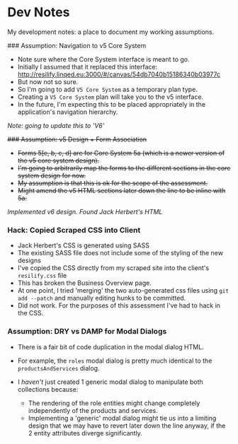 
# Dev Notes

My development notes: a place to document my working assumptions.

### Assumption: Navigation to v5 Core System

- Note sure where the Core System interface is meant to go.
- Initially I assumed that it replaced this interface: http://resilify.linqed.eu:3000/#/canvas/54db7040b15186340b03977c
- But now not so sure.
- So I'm going to add `V5 Core System` as a temporary plan type.
- Creating a `V5 Core System` plan will take you to the v5 interface.
- In the future, I'm expecting this to be placed appropriately in the application's navigation hierarchy.

_Note: going to update this to 'V6'_

<strike>### Assumption: v5 Design + Form Association

- Forms 5[e, b, c, d] are for Core System 5a (which is a newer version of the v5 core system design).
- I'm going to arbitrarily map the forms to the different sections in the core system design for now.
- My assumption is that this is ok for the scope of the assessment.
- Might amend the v5 HTML sections later down the line to be inline with 5a.</strike>

_Implemented v6 design. Found Jack Herbert's HTML_

### Hack: Copied Scraped CSS into Client

- Jack Herbert's CSS is generated using SASS
- The existing SASS file does not include some of the styling of the new designs
- I've copied the CSS directly from my scraped site into the client's `resilify.css` file
- This has broken the Business Overview page.
- At one point, I tried 'merging' the two auto-generated css files using `git add --patch` and manually editing hunks to be committed.
- Did not work. For the purposes of this assessment I've had to hack in the CSS.

### Assumption: DRY vs DAMP for Modal Dialogs

- There is a fair bit of code duplication in the modal dialog HTML.
- For example, the `roles` modal dialog is pretty much identical to the `productsAndServices` dialog.
- I _haven't_ just created 1 generic modal dialog to manipulate both collections because:

	- The rendering of the role entities might change completely independently of the products and services.
	- Implementing a 'generic' modal dialog might tie us into a limiting design that we may have to revert later down the line anyway, if the 2 entity attributes diverge significantly.
